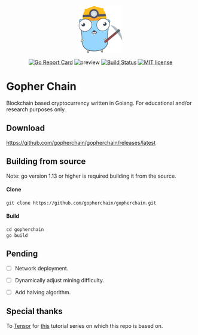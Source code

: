 <p align="center">
    <img alt="gopherchain" height="125" src="https://raw.githubusercontent.com/gopherchain/gopherchain/master/logo.png" style="max-width:100%;">
    <br>
</p>


<div align="center">
    
[![Go Report Card](https://goreportcard.com/badge/github.com/gopherchain/gopherchain)](https://goreportcard.com/report/github.com/gopherchain/gopherchain)
![preview](https://img.shields.io/badge/platform-linux%20%7C%20%20win-blue)
[![Build Status](https://travis-ci.com/gopherchain/gopherchain.svg?branch=master)](https://travis-ci.com/gopherchain/gopherchain)
[![MIT license](https://img.shields.io/badge/License-MIT-blue.svg)](https://github.com/gopherchain/gopherchain/blob/master/LICENSE)

</div>

# Gopher Chain
Blockchain based cryptocurrency written in Golang. For educational and/or research purposes only.

## Download

https://github.com/gopherchain/gopherchain/releases/latest

## Building from source
Note: go version 1.13 or higher is required building it from the source.

#### Clone
```
git clone https://github.com/gopherchain/gopherchain.git
```
#### Build
```
cd gopherchain
go build
```
## Pending
- [ ] Network deployment.
- [ ] Dynamically adjust mining difficulty.
- [ ] Add halving algorithm.


## Special thanks
To [Tensor](https://github.com/tensor-programming) for [this](https://youtu.be/mYlHT9bB6OE) tutorial series on which this repo is based on.
